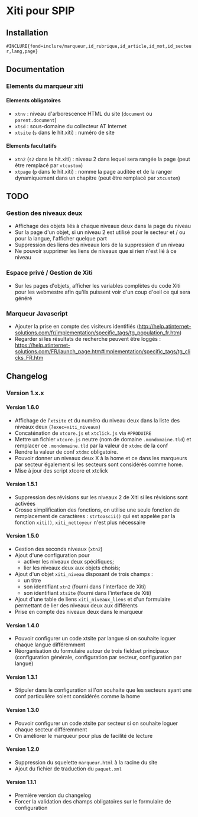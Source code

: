 # Xiti pour SPIP

## Installation

`#INCLURE{fond=inclure/marqueur,id_rubrique,id_article,id_mot,id_secteur,lang,page}`
## Documentation

### Elements du marqueur xiti

#### Elements obligatoires

* `xtnv` : niveau d'arborescence HTML du site (`document` ou `parent.document`)
* `xtsd` : sous-domaine du collecteur AT Internet
* `xtsite` (`s` dans le hit.xiti) : numéro de site

#### Elements facultatifs

* `xtn2` (`s2` dans le hit.xiti) : niveau 2 dans lequel sera rangée la page (peut être remplacé par `xtcustom`)
* `xtpage` (`p` dans le hit.xiti) : nomme la page auditée et de la ranger dynamiquement dans un chapitre (peut être remplacé par `xtcustom`)

## TODO

### Gestion des niveaux deux

* Affichage des objets liés à chaque niveaux deux dans la page du niveau
* Sur la page d'un objet, si un niveau 2 est utilisé pour le secteur et / ou pour la langue, l'afficher quelque part
* Suppression des liens des niveaux lors de la suppression d'un niveau
* Ne pouvoir supprimer les liens de niveaux que si rien n'est lié à ce niveau

### Espace privé / Gestion de Xiti

* Sur les pages d'objets, afficher les variables complètes du code Xiti pour les webmestre afin qu'ils puissent voir d'un coup d'oeil ce qui sera généré

### Marqueur Javascript

* Ajouter la prise en compte des visiteurs identifiés (http://help.atinternet-solutions.com/fr/implementation/specific_tags/tg_population_fr.htm)
* Regarder si les résultats de recherche peuvent être loggés : https://help.atinternet-solutions.com/FR/launch_page.htm#implementation/specific_tags/tg_clicks_FR.htm

## Changelog

### Version 1.x.x 

#### Version 1.6.0

* Affichage de l'`xtsite` et du numéro du niveau deux dans la liste des niveaux deux (`?exec=xiti_niveaux`)
* Concaténation de `xtcore.js` et `xtclick.js` via `#PRODUIRE`
* Mettre un fichier `xtcore.js` neutre (nom de domaine `.mondomaine.tld`) et remplacer ce `.mondomaine.tld` par la valeur de `xtdmc` de la conf
* Rendre la valeur de conf `xtdmc` obligatoire.
* Pouvoir donner un niveaux deux X à la home et ce dans les marqueurs par secteur également si les secteurs sont considérés comme home.
* Mise à jour des script xtcore et xtclick

#### Version 1.5.1

* Suppression des révisions sur les niveaux 2 de Xiti si les révisions sont activées
* Grosse simplification des fonctions, on utilise une seule fonction de remplacement de caractères : `strtoascii()` qui est appelée par la fonction `xiti()`, `xiti_nettoyeur` n'est plus nécessaire

#### Version 1.5.0

* Gestion des seconds niveaux (`xtn2`)
* Ajout d'une configuration pour 
  * activer les niveaux deux spécifiques;
  * lier les niveaux deux aux objets choisis;
* Ajout d'un objet `xiti_niveau` disposant de trois champs : 
  * un titre
  * son identifiant `xtn2` (fourni dans l'interface de Xiti)
  * son identifiant `xtsite` (fourni dans l'interface de Xiti)
* Ajout d'une table de liens `xiti_niveaux_liens` et d'un formulaire permettant de lier des niveaux deux aux différents
* Prise en compte des niveaux deux dans le marqueur


#### Version 1.4.0

* Pouvoir configurer un code xtsite par langue si on souhaite loguer chaque langue différemment
* Réorganisation du formulaire autour de trois fieldset principaux (configuration générale, configuration par secteur, configuration par langue)

#### Version 1.3.1

* Stipuler dans la configuration si l'on souhaite que les secteurs ayant une conf particulière soient considérés comme la home

#### Version 1.3.0

* Pouvoir configurer un code xtsite par secteur si on souhaite loguer chaque secteur différemment
* On améliorer le marqueur pour plus de facilité de lecture

#### Version 1.2.0

* Suppression du squelette `marqueur.html` à la racine du site
* Ajout du fichier de traduction du `paquet.xml`

#### Version 1.1.1

* Première version du changelog
* Forcer la validation des champs obligatoires sur le formulaire de configuration